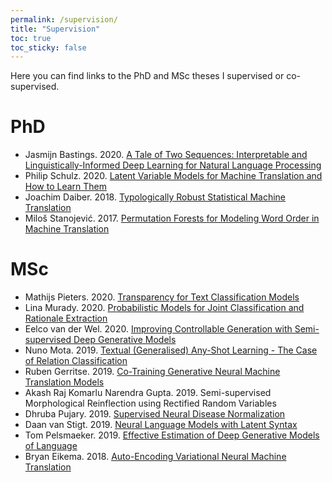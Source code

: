 ```yaml
---
permalink: /supervision/
title: "Supervision"
toc: true
toc_sticky: false
---
```


Here you can find links to the PhD and MSc theses I supervised or co-supervised. 

# PhD

* Jasmijn Bastings. 2020. [A Tale of Two Sequences: Interpretable and Linguistically-Informed Deep Learning for Natural Language Processing](https://pure.uva.nl/ws/files/50791671/Thesis.pdf)
* Philip Schulz. 2020. [Latent Variable Models for Machine Translation and How to Learn Them](https://pure.uva.nl/ws/files/48239873/Thesis.pdf)
* Joachim Daiber. 2018. [Typologically Robust Statistical Machine Translation](https://pure.uva.nl/ws/files/22104792/Thesis.pdf)
* Miloš Stanojević. 2017. [Permutation Forests for Modeling Word Order in Machine Translation](https://pure.uva.nl/ws/files/19494854/Thesis.pdf)

# MSc

* Mathijs Pieters. 2020. [Transparency for Text Classification Models](https://scripties.uba.uva.nl/search?id=715758)
* Lina Murady. 2020. [Probabilistic Models for Joint Classification and Rationale Extraction](https://scripties.uba.uva.nl/search?id=708925)
* Eelco van der Wel. 2020. [Improving Controllable Generation with Semi-supervised Deep Generative Models](https://scripties.uba.uva.nl/search?id=715805)
* Nuno Mota. 2019. [Textual (Generalised) Any-Shot Learning - The Case of Relation Classification](https://scripties.uba.uva.nl/search?id=713970)
* Ruben Gerritse. 2019. [Co-Training Generative Neural Machine Translation Models](https://scripties.uba.uva.nl/search?id=714436)
* Akash Raj Komarlu Narendra Gupta. 2019. Semi-supervised Morphological Reinflection using Rectified Random Variables
* Dhruba Pujary. 2019. [Supervised Neural Disease Normalization](https://scripties.uba.uva.nl/search?id=714432)
* Daan van Stigt. 2019. [Neural Language Models with Latent Syntax](https://eprints.illc.uva.nl/id/eprint/1683/1/MoL-2019-02.text.pdf)
* Tom Pelsmaeker. 2019. [Effective Estimation of Deep Generative Models of Language](https://scripties.uba.uva.nl/search?id=679150)
* Bryan Eikema. 2018. [Auto-Encoding Variational Neural Machine Translation](https://scripties.uba.uva.nl/search?id=665650)

